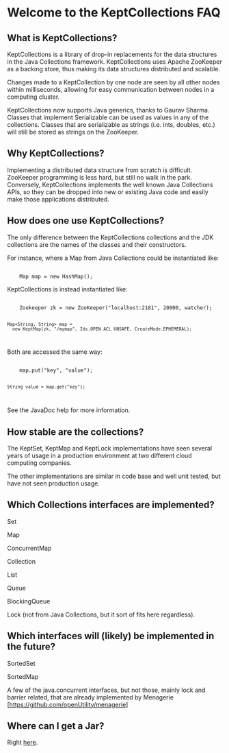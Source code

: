 Welcome to the KeptCollections FAQ
==================================

What is KeptCollections?
------------------------

KeptCollections is a library of drop-in replacements for the data
structures in the Java Collections framework. KeptCollections uses Apache
ZooKeeper as a backing store, thus making its data structures distributed
and scalable.

Changes made to a KeptCollection by one node are seen by all other nodes
within milliseconds, allowing for easy communication between nodes in a
computing cluster.

KeptCollections now supports Java generics, thanks to Gaurav Sharma. Classes
that implement Serializable can be used as values in any of the
collections. Classes that are serializable as strings (i.e. ints, doubles,
etc.) will still be stored as strings on the ZooKeeper.

Why KeptCollections?
--------------------

Implementing a distributed data structure from scratch is difficult.
ZooKeeper programming is less hard, but still no walk in the park.
Conversely, KeptCollections implements the well known Java Collections
APIs, so they can be dropped into new or existing Java code and
easily make those applications distributed.

How does one use KeptCollections?
---------------------------------

The only difference between the KeptCollections collections and the JDK 
collections are the names of the classes and their constructors.

For instance, where a Map from Java Collections could be instantiated like:

<code>
    Map<String, String> map = new HashMap<String, String>();
</code>

KeptCollections is instead instantiated like:

<code>
    Zookeeper zk = new ZooKeeper("localhost:2181", 20000, watcher);

    Map<String, String> map =
      new KeptMap(zk, "/mymap", Ids.OPEN_ACL_UNSAFE, CreateMode.EPHEMERAL);
</code>

Both are accessed the same way:

<code>
    map.put("key", "value");

    String value = map.get("key");
</code>

See the JavaDoc help for more information.

How stable are the collections?
-------------------------------

The KeptSet, KeptMap and KeptLock implementations have seen several years
of usage in a production environment at two different cloud computing
companies.

The other implementations are similar in code base and well unit tested,
but have not seen production usage.

Which Collections interfaces are implemented?
---------------------------------------------

Set


Map

ConcurrentMap


Collection

List

Queue

BlockingQueue


Lock (not from Java Collections, but it sort of fits here regardless).

Which interfaces will (likely) be implemented in the future?
------------------------------------------------------------

SortedSet


SortedMap

A few of the java.concurrent interfaces, but not those, mainly
lock and barrier related, that are already implemented by Menagerie
[https://github.com/openUtility/menagerie]

Where can I get a Jar?
----------------------

Right <a href="https://github.com/downloads/anthonyu/KeptCollections/kept-collections-0.9.1.jar">here</a>.
